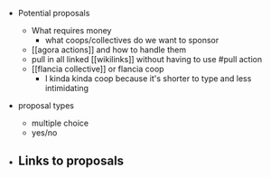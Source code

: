- Potential proposals
	- What requires money
		- what coops/collectives do we want to sponsor
	- [[agora actions]] and how to handle them
	- pull in all linked [[wikilinks]] without having to use #pull action
	- [[flancia collective]] or flancia coop
		- I kinda kinda coop because it's shorter to type and less intimidating
		
- proposal types
	- multiple choice
	- yes/no


- Links to proposals
	- 